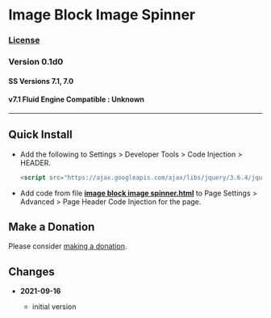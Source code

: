 # Image Block Image Spinner

### [License][99]

### Version 0.1d0

#### SS Versions 7.1, 7.0

#### v7.1 Fluid Engine Compatible : Unknown

---

## Quick Install

* Add the following to Settings > Developer Tools > Code Injection > HEADER.
  
  ```html
  <script src="https://ajax.googleapis.com/ajax/libs/jquery/3.6.4/jquery.min.js"></script>
  ```
  
* Add code from file
**[image block image spinner.html](image%20block%20image%20spinner.html#L1)**
to Page Settings > Advanced > Page Header Code Injection for the page.

## Make a Donation

Please consider [making a donation](https://github.com/tomsWebConsulting/twcsl#make-a-donation).

## Changes

<!-- * **2021-07-01**

  * added code to change read more link
  * use twcsl
  * bumped version to 0.1d2
  <br><br -->
* **2021-09-16**

  * initial version

[99]: https://github.com/tomsWebConsulting/twcsl/blob/main/LICENSE.txt#L1
